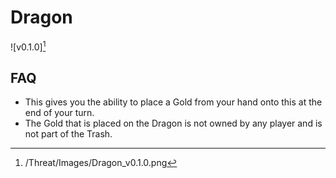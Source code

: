 # Dragon

![v0.1.0][^v0.1.0]

[^v0.1.0]: /Threat/Images/Dragon_v0.1.0.png

## FAQ

- This gives you the ability to place a Gold from your hand onto this at the
end of your turn.
- The Gold that is placed on the Dragon is not owned by any player and is
not part of the Trash.
